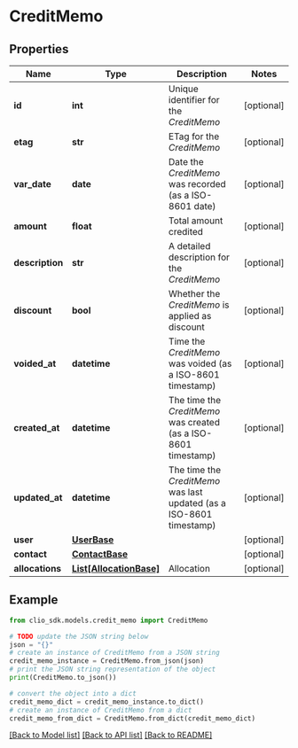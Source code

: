 # CreditMemo


## Properties

Name | Type | Description | Notes
------------ | ------------- | ------------- | -------------
**id** | **int** | Unique identifier for the *CreditMemo* | [optional] 
**etag** | **str** | ETag for the *CreditMemo* | [optional] 
**var_date** | **date** | Date the *CreditMemo* was recorded (as a ISO-8601 date) | [optional] 
**amount** | **float** | Total amount credited | [optional] 
**description** | **str** | A detailed description for the *CreditMemo* | [optional] 
**discount** | **bool** | Whether the *CreditMemo* is applied as discount | [optional] 
**voided_at** | **datetime** | Time the *CreditMemo* was voided (as a ISO-8601 timestamp) | [optional] 
**created_at** | **datetime** | The time the *CreditMemo* was created (as a ISO-8601 timestamp) | [optional] 
**updated_at** | **datetime** | The time the *CreditMemo* was last updated (as a ISO-8601 timestamp) | [optional] 
**user** | [**UserBase**](UserBase.md) |  | [optional] 
**contact** | [**ContactBase**](ContactBase.md) |  | [optional] 
**allocations** | [**List[AllocationBase]**](AllocationBase.md) | Allocation | [optional] 

## Example

```python
from clio_sdk.models.credit_memo import CreditMemo

# TODO update the JSON string below
json = "{}"
# create an instance of CreditMemo from a JSON string
credit_memo_instance = CreditMemo.from_json(json)
# print the JSON string representation of the object
print(CreditMemo.to_json())

# convert the object into a dict
credit_memo_dict = credit_memo_instance.to_dict()
# create an instance of CreditMemo from a dict
credit_memo_from_dict = CreditMemo.from_dict(credit_memo_dict)
```
[[Back to Model list]](../README.md#documentation-for-models) [[Back to API list]](../README.md#documentation-for-api-endpoints) [[Back to README]](../README.md)


